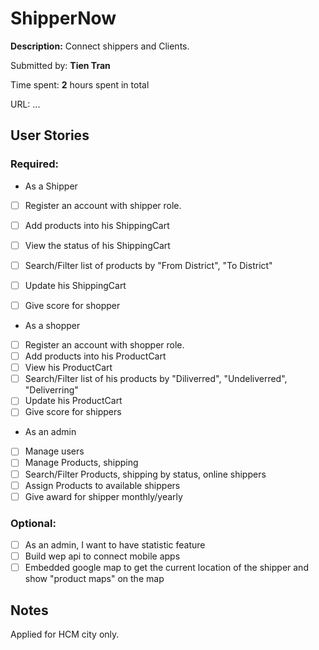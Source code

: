 # ShipperNow

**Description:** Connect shippers and Clients.

Submitted by: **Tien Tran**

Time spent: **2** hours spent in total

URL: ...

## User Stories

### Required:
* As a Shipper
* [ ] Register an account with shipper role.
* [ ] Add products into his ShippingCart
* [ ] View the status of his ShippingCart
* [ ] Search/Filter list of products by "From District", "To District"
* [ ] Update his ShippingCart
* [ ] Give score for shopper


* As a shopper
* [ ] Register an account with shopper role.
* [ ] Add products into his ProductCart
* [ ] View his ProductCart
* [ ] Search/Filter list of his products by "Diliverred", "Undeliverred", "Deliverring"
* [ ] Update his ProductCart
* [ ] Give score for shippers

* As an admin
* [ ] Manage users
* [ ] Manage Products, shipping
* [ ] Search/Filter Products, shipping by status, online shippers
* [ ] Assign Products to available shippers
* [ ] Give award for shipper monthly/yearly

### Optional:

* [ ] As an admin, I want to have statistic feature
* [ ] Build wep api to connect mobile apps
* [ ] Embedded google map to get the current location of the shipper and show "product maps" on the map

## Notes

Applied for HCM city only.



